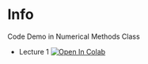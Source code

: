 # Info

Code Demo in Numerical Methods Class

- Lecture 1 [![Open In Colab](https://colab.research.google.com/assets/colab-badge.svg)](https://colab.research.google.com/github/idyeh/course-numerical-methods/blob/main/src/lec01.ipynb)
